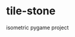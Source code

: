# tile-stone
isometric pygame project

<img src="https://cdn.discordapp.com/attachments/1026853842287083545/1065026291675435028/tiles.gif" alt=""/>